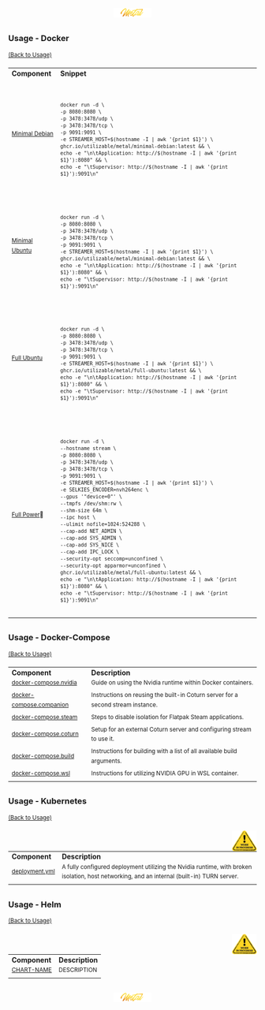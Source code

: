 <div align="center">
   <img src="../../.media/asset/badge/asset_badge_project_backgroundless.png" width="15%" height="auto"/>
</div>

##
<!---
#####################################################
# Usage - Docker
#####################################################
--->
### Usage - Docker
<sup>[(Back to Usage)](../../README.md#usage)</sup>
<br>
<!--- CONTENT --->
<div align="center">
   <table>
       <tr>
           <td><strong>Component</strong></td>
           <td><strong>Snippet</strong></td>
       </tr>
      <!--- element[0] --->
       <tr align="left">
            <td><sup><a href="">Minimal Debian</a></sup></td>
            <td>
            <br>
            <sup><pre><code>
docker run -d \
-p 8080:8080 \
-p 3478:3478/udp \
-p 3478:3478/tcp \
-p 9091:9091 \
-e STREAMER_HOST=$(hostname -I | awk '{print $1}') \
ghcr.io/utilizable/metal/minimal-debian:latest && \
echo -e "\n\tApplication: http://$(hostname -I | awk '{print $1}'):8080" && \
echo -e "\tSupervisor: http://$(hostname -I | awk '{print $1}'):9091\n"
            </code></pre></sup>
            </td>
       </tr>
       <!--- element[0] --->
       <!--- element[1] --->
       <tr align="left">
          <td><sup><a href="">Minimal Ubuntu</a></sup></td>
          <td>
          <br><sup><pre><code>
docker run -d \
-p 8080:8080 \
-p 3478:3478/udp \
-p 3478:3478/tcp \
-p 9091:9091 \
-e STREAMER_HOST=$(hostname -I | awk '{print $1}') \
ghcr.io/utilizable/metal/minimal-debian:latest && \
echo -e "\n\tApplication: http://$(hostname -I | awk '{print $1}'):8080" && \
echo -e "\tSupervisor: http://$(hostname -I | awk '{print $1}'):9091\n"
          </code></pre></sup>
          </td>
       </tr>
       <!--- element[1] ---> 
       <!--- element[2] --->
       <tr align="left">
          <td><sup><a href="">Full Ubuntu</a></sup></td>
          <td>
          <br><sup><pre><code>
docker run -d \
-p 8080:8080 \
-p 3478:3478/udp \
-p 3478:3478/tcp \
-p 9091:9091 \
-e STREAMER_HOST=$(hostname -I | awk '{print $1}') \
ghcr.io/utilizable/metal/full-ubuntu:latest && \
echo -e "\n\tApplication: http://$(hostname -I | awk '{print $1}'):8080" && \
echo -e "\tSupervisor: http://$(hostname -I | awk '{print $1}'):9091\n"
          </code></pre></sup>
          </td>
       </tr>
       <!--- element[2] --->
       <!--- element[3] --->
       <tr align="left">
          <td><sup><a href="">Full Power</a>🤘</sup></td>
          <td>
          <br><sup><pre><code>
docker run -d \
--hostname stream \
-p 8080:8080 \
-p 3478:3478/udp \
-p 3478:3478/tcp \
-p 9091:9091 \
-e STREAMER_HOST=$(hostname -I | awk '{print $1}') \
-e SELKIES_ENCODER=nvh264enc \
--gpus '"device=0"' \
--tmpfs /dev/shm:rw \
--shm-size 64m \
--ipc host \
--ulimit nofile=1024:524288 \
--cap-add NET_ADMIN \
--cap-add SYS_ADMIN \
--cap-add SYS_NICE \
--cap-add IPC_LOCK \
--security-opt seccomp=unconfined \
--security-opt apparmor=unconfined \
ghcr.io/utilizable/metal/full-ubuntu:latest && \
echo -e "\n\tApplication: http://$(hostname -I | awk '{print $1}'):8080" && \
echo -e "\tSupervisor: http://$(hostname -I | awk '{print $1}'):9091\n"
          </code></pre></sup>
          </td>
       </tr>
       <!--- element[3] --->
   </table>
</div>

##
<!---
#####################################################
# Usage - Docker-Compose
#####################################################
--->
### Usage - Docker-Compose
<sup>[(Back to Usage)](../../README.md#usage)</sup>
<br>
<!--- CONTENT --->
<div align="center">
   <table>
       <tr align="left">
           <td><strong>Component</strong></td>
           <td><strong>Description</strong></td>
       </tr>
       <tr align="left">
           <td><sup><a href="./usage/docker-compose/docker-compose.nvidia">docker-compose.nvidia</a></sup></td>
           <td><sup>Guide on using the Nvidia runtime within Docker containers.</sup></td>
       </tr>
       <tr align="left">
           <td><sup><a href="./usage/docker-compose/docker-compose.companion">docker-compose.companion</a></sup></td>
           <td><sup>Instructions on reusing the built-in Coturn server for a second stream instance.</sup></td>
       </tr>
       <tr align="left">
           <td><sup><a href="./usage/docker-compose/docker-compose.steam">docker-compose.steam</a></sup></td>
           <td><sup>Steps to disable isolation for Flatpak Steam applications.</sup></td>
       </tr>
       <tr align="left">
           <td><sup><a href="./usage/docker-compose/docker-compose.coturn">docker-compose.coturn</a></sup></td>
           <td><sup>Setup for an external Coturn server and configuring stream to use it.</sup></td>
       </tr>
       <tr align="left">
           <td><sup><a href="./usage/docker-compose/docker-compose.build">docker-compose.build</a></sup></td>
           <td><sup>Instructions for building with a list of all available build arguments.</sup></td>
       </tr>
       <tr align="left">
           <td><sup><a href="./usage/docker-compose/docker-compose.wsl">docker-compose.wsl</a></sup></td>
           <td><sup>Instructions for utilizing NVIDIA GPU in WSL container.</sup></td>
       </tr>
</table>
</div>

##
<!---
#####################################################
# Usage - Kubernetes
#####################################################
--->
### Usage - Kubernetes
<sup>[(Back to Usage)](../../README.md#usage)</sup>
<br>
<!--- CONTENT --->

<img src="../../.media/asset/helper/asset_helper_wip.png" align="right" width="10%" height="auto"/>

<div align="center">
   <table>
       <tr align="left">
           <td><strong>Component</strong></td>
           <td><strong>Description</strong></td>
       </tr>
       <tr align="left">
           <td><sup><a href="./usage/kubernetes/deployment.yml">deployment.yml</a></sup></td>
           <td><sup>A fully configured deployment utilizing the Nvidia runtime, with broken isolation, host networking, and an internal (built-in) TURN server.</sup></td>
       </tr>
   </table>
</div>

##
<!---
#####################################################
# Usage - Helm - WIP!
#####################################################
--->

### Usage - Helm
<sup>[(Back to Usage)](../../README.md#usage)</sup>
<!--- CONTENT --->

<img src="../../.media/asset/helper/asset_helper_wip.png" align="right" width="10%" height="auto"/>

<div align="center">
   <table>
       <tr align="left">
           <td><strong>Component</strong></td>
           <td><strong>Description</strong></td>
       </tr>
       <tr align="left">
           <td><sup><a href="">CHART-NAME</a></sup></td>
           <td><sup>DESCRIPTION</sup></td>
       </tr>
   </table>
</div>

##

<div align="center">
   <img src="../../.media/asset/badge/asset_badge_project_backgroundless.png" width="15%" height="auto"/>
</div>
